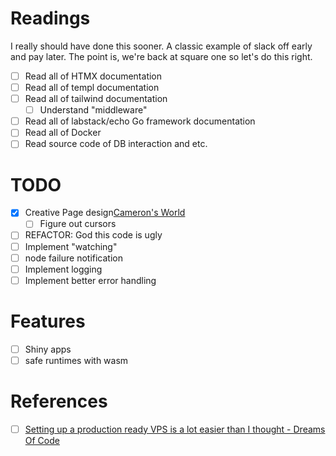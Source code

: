 # Readings
I really should have done this sooner. A classic example of slack off early and pay later. The point
is, we're back at square one so let's do this right.
- [ ] Read all of HTMX documentation
- [ ] Read all of templ documentation
- [ ] Read all of tailwind documentation
    - [ ] Understand "middleware"
- [ ] Read all of labstack/echo Go framework documentation
- [ ] Read all of Docker
- [ ] Read source code of DB interaction and etc.
 
# TODO
- [X] Creative Page design[Cameron's World](https://www.cameronsworld.net/)
    - [ ] Figure out cursors
- [ ] REFACTOR: God this code is ugly 
- [ ] Implement "watching"
- [ ] node failure notification
- [ ] Implement logging 
- [ ] Implement better error handling 

# Features
- [ ] Shiny apps
- [ ] safe runtimes with wasm

# References 
- [ ] [Setting up a production ready VPS is a lot easier than I thought - Dreams Of Code](https://www.youtube.com/watch?v=F-9KWQByeU0&t=435s&ab_channel=DreamsofCode)

